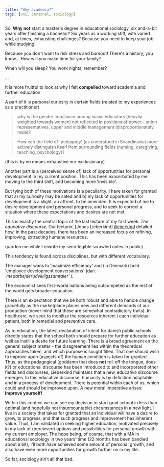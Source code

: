 ```yaml
---
title: "Why academia?"
tags: [uni, personal, sociology]
---
```


So. **Why not** start a master's degree in educational sociology, six
and-a-bit years after finishing a bachelor? Six years as a working stiff,
with varied and, at times, exhausting challenges? Because you need to keep
your job while studying!

Because you don't want to risk stress and burnout! There's a history, you
know... How will you make time for your family?

When will you sleep? You work nights, remember?

...

It is more fruitful to look at why I felt **compelled** toward academia and further education.

A part of it is personal curiosity in certain fields (related to my experiences as a practitioner).

> why is the gender imbalance among social educators (heavily weighted towards women) not reflected in positions of power - union representatives, upper and middle management (disproportionately male)?

> How can the field of 'pedagogy' (as understood in Scandinavia) more actively distinguish itself from surrounding fields (nursing, caregiving, teaching, psychology)?

(this is by no means exhaustive nor exclusionary)

Another part is a (perceived sense of) lack of opportunities for personal development in my current position.
This has been exacerbated by me moving to the third shift, and becoming more 'invisible'.

But tying both of these motivations is a peculiarity.
I have taken for granted that a) my curiosity may be sated and b) my lack of opportunities for development is a slight, an affront, to be amended.
It is expected of me to desire development and personal progress, and to seek to correct a situation where these expectations and desires are not met.

This is exactly the central topic of the last lecture of my first week: *The educative discourse.*
Our lecturer, [Jonas Lieberkind] [jlieberkind] detailed how, in the past decades, there has been an increased focus on refining, improving, extracting humane resources.

(pardon me while I rewrite my semi-legible scrawled notes in public)

This tendency is found across disciplines, but with different vocabulary.

The manager wans to 'maximize efficiency' and (in Denmark) hold 'employee development conversations' (dan. *'medarbejderudvikligssamtaler'* ).

The economist sees first-world nations being outcompeted as the rest of the world gets broader education.

There is an expectation that we be both robust and able to handle change gracefully as the marketplace places new and different demands of our production (never mind that these are somewhat contradictory traits).
In healthcare, we seek to mobilize the resources inherent i each individual patient, both in remedial and preventive care.

As to education, the latest declaration of intent for danish public schools directly states that the school both should prepare for further education as well as instill a desire for future learning.
There is a broad agreement on the general subject matter - the disagreement lies within the theoretical approaches taken, and which purpose is sought filled.
That one should wish to improve upon (aspects of) the human condition is taken for granted.
Thus, as the pedagogical (goddamn that does **not** roll off the tongue, does it?) or educational discourse has been introduced to and incorporated other fields and discourses, Lieberkind maintains that a new, educa*tive* discourse emerges.
In this educative discourse, humanity is by definition adaptable and in a process of development.
There is potential within each of us, which could and should be improved upon. A new moral imperative arises: **Improve yourself!**


Within this context we can see my decision to start grad school in less than optimal (and hopefully not insurmountable) circumstances in a new light.
I live in a society that takes for granted that an individual will have a desire to grow, to progress, and that such progress and improvement has inherent value.
Thus, I am validated in seeking higher education, motivated precisely in my lack of (percieved) options and possibilities for personal growth with my current employer.
The hope being, of course, that with a MA in educational sociology in two years' time (22 months has been bandied about a bit), I'll both have achieved some amount of personal growth, and also have even more opportunities for growth further on in my life.

So far, sociology ain't all that bad.

[jlieberkind]: https://pure.au.dk/portal/da/persons/jonas-lieberkind(177cd00e-9273-4afe-8565-ee51e3b8baef).html
